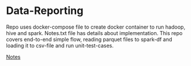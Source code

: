 # Data-Reporting
Repo uses docker-compose file to create docker container to run hadoop, hive and spark. Notes.txt file has details about implementation. This repo covers end-to-end simple flow, reading parquet files to spark-df and loading it to csv-file and run unit-test-cases.

[Notes](https://github.com/pajagtap/data-reporting/blob/main/notes.txt)